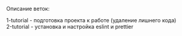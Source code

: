 Описание веток:

1-tutorial - подготовка проекта к работе (удаление лишнего кода)  
2-tutorial - установка и настройка eslint и prettier
